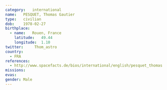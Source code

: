 ```yaml
---
category:	international
name:	PESQUET, Thomas Gautier
type:	civilian
dob:	1978-02-27
birthplace:
  - name:	Rouen, France
    latitude:	49.44
    longitude:	1.10
twitter:	 Thom_astro
country:
  - FRA
references:
  - http://www.spacefacts.de/bios/international/english/pesquet_thomas.htm
missions:
evas:
gender:	Male
---
```

